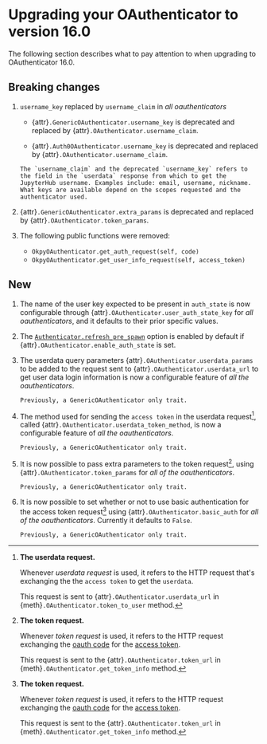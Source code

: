 # Upgrading your OAuthenticator to version 16.0

The following section describes what to pay attention to when upgrading to OAuthenticator 16.0.

## Breaking changes

1. `username_key` replaced by `username_claim` in _all oauthenticators_

   - {attr}`.GenericOAuthenticator.username_key` is deprecated and replaced by {attr}`.OAuthenticator.username_claim`.

   - {attr}`.Auth0OAuthenticator.username_key` is deprecated and replaced by {attr}`.OAuthenticator.username_claim`.

   ```{note}
   The `username_claim` and the deprecated `username_key` refers to the field in the `userdata` response from which to get the JupyterHub username. Examples include: email, username, nickname. What keys are available depend on the scopes requested and the authenticator used.
   ```

2. {attr}`.GenericOAuthenticator.extra_params` is deprecated and replaced by {attr}`.OAuthenticator.token_params`.

3. The following public functions were removed:

   - `OkpyOAuthenticator.get_auth_request(self, code)`
   - `OkpyOAuthenticator.get_user_info_request(self, access_token)`

## New

1. The name of the user key expected to be present in `auth_state` is now configurable through {attr}`.OAuthenticator.user_auth_state_key` for _all oauthenticators_, and it defaults to their prior specific values.

2. The [`Authenticator.refresh_pre_spawn`](https://jupyterhub.readthedocs.io/en/stable/api/auth.html#jupyterhub.auth.Authenticator.refresh_pre_spawn) option is enabled by default if {attr}`.OAuthenticator.enable_auth_state` is set.

3. The userdata query parameters {attr}`.OAuthenticator.userdata_params` to be added to the request sent to {attr}`.OAuthenticator.userdata_url` to get user data login information is now a configurable feature of _all the oauthenticators_.

   ```{note}
   Previously, a GenericOAuthenticator only trait.
   ```

4. The method used for sending the `access token` in the userdata request[^userdata_request], called {attr}`.OAuthenticator.userdata_token_method`, is now a configurable feature of _all the oauthenticators_.

   ```{note}
   Previously, a GenericOAuthenticator only trait.
   ```

5. It is now possible to pass extra parameters to the token request[^token_request], using {attr}`.OAuthenticator.token_params` for _all of the oauthenticators_.

   ```{note}
   Previously, a GenericOAuthenticator only trait.
   ```

6. It is now possible to set whether or not to use basic authentication for the access token request[^token_request] using {attr}`.OAuthenticator.basic_auth` for _all of the oauthenticators_.
   Currently it defaults to `False`.

   ```{note}
   Previously, a GenericOAuthenticator only trait.
   ```

[^token_request]: **The token request.**

    Whenever _token request_ is used, it refers to the HTTP request exchanging the [oauth code](https://www.rfc-editor.org/rfc/rfc6749#section-1.3.1) for the [access token](https://www.rfc-editor.org/rfc/rfc6749#section-1.4).

    This request is sent to the {attr}`.OAuthenticator.token_url` in {meth}`.OAuthenticator.get_token_info` method.

[^userdata_request]: **The userdata request.**

    Whenever _userdata request_ is used, it refers to the HTTP request that's exchanging the the `access token` to get the `userdata`.

    This request is sent to {attr}`.OAuthenticator.userdata_url` in {meth}`.OAuthenticator.token_to_user` method.
